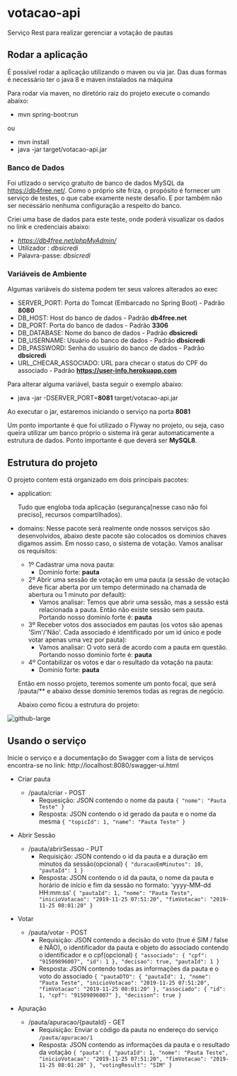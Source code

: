 # votacao-api

Serviço Rest para realizar gerenciar a votação de pautas

## Rodar a aplicação

É possível rodar a aplicação utilizando o maven ou via jar. Das duas formas é necessário ter o java 8 e maven instalados na máquina

Para rodar via maven, no diretório raiz do projeto execute o comando abaixo:

+ mvn spring-boot:run

ou

+ mvn install
+ java -jar target/votacao-api.jar

### Banco de Dados

Foi utlizado o serviço gratuito de banco de dados MySQL da https://db4free.net/.
Como o próprio site friza, o propósito é fornecer um serviço de testes, o que cabe examente neste desafio.
E por também não ser necessário nenhuma configuração a respeito do banco.

Criei uma base de dados para este teste, onde poderá visualizar os dados no link e credenciais abaixo:
+ *https://db4free.net/phpMyAdmin/*
+ Utilizador : *dbsicredi*
+ Palavra-passe: *dbsicredi*

### Variáveis de Ambiente

Algumas variáveis do sistema podem ter seus valores alterados ao exec

+ SERVER_PORT: Porta do Tomcat (Embarcado no Spring Boot) - Padrão **8080**
+ DB_HOST: Host do banco de dados - Padrão **db4free.net**
+ DB_PORT: Porta do banco de dados - Padrão **3306**
+ DB_DATABASE: Nome do banco de dados - Padrão **dbsicredi**
+ DB_USERNAME: Usuário do banco de dados - Padrão **dbsicredi**
+ DB_PASSWORD: Senha do usuário do banco de dados - Padrão **dbsicredi**
+ URL_CHECAR_ASSOCIADO: URL para checar o status do CPF do associado - Padrão **https://user-info.herokuapp.com**

Para alterar alguma variável, basta seguir o exemplo abaixo:
- java -jar -DSERVER_PORT=**8081** target/votacao-api.jar

Ao executar o jar, estaremos iniciando o serviço na porta **8081**

Um ponto importante é que foi utilizado o Flyway no projeto, ou seja, caso queira utilizar um banco próprio o sistema irá gerar automaticamente a estrutura de dados. Ponto importante é que deverá ser **MySQL8**.

## Estrutura do projeto

O projeto contem está organizado em dois principais pacotes:
+ application: 
    <p>Tudo que engloba toda aplicação (segurança[nesse caso não foi preciso], recursos compartilhados).</p>
+ domains:
    Nesse pacote será realmente onde nossos serviços são desenvolvidos, abaixo deste pacote são colocados os dominíos chaves digamos assim.
    Em nosso caso, o sistema de votação.
    Vamos analisar os requisitos:
    - 1º Cadastrar uma nova pauta: 
      - Dominío forte: **pauta**
    - 2º Abrir uma sessão de votação em uma pauta (a sessão de votação deve ficar aberta por um
tempo determinado na chamada de abertura ou 1 minuto por default):
      - Vamos analisar: Temos que abrir uma sessão, mas a sessão está relacionada a pauta. Então não existe sessão sem pauta. Portando nosso dominío forte é: **pauta**
    - 3º Receber votos dos associados em pautas (os votos são apenas 'Sim'/'Não'. Cada associado é identificado por um id único e pode votar apenas uma vez por pauta):
      - Vamos analisar: O voto será de acordo com a pauta em questão. Portando nosso dominío forte é: **pauta**
    - 4º Contabilizar os votos e dar o resultado da votação na pauta: 
      - Dominío forte: **pauta**
    
    Então em nosso projeto, teremos somente um ponto focal, que será /pauta/** e abaixo desse domínío teremos todas as regras de negócio.
    
    Abaixo como ficou a estrutura do projeto:

![github-large](https://i.ibb.co/XS9QWbp/estrutura-do-projeto.png)

## Usando o serviço

Inicie o serviço e a documentação do Swagger com a lista de serviços encontra-se no link: http://localhost:8080/swagger-ui.html

+ Criar pauta
    - /pauta/criar - POST
        - Requesição: JSON contendo o nome da pauta
        `{
	"nome": "Pauta Teste"
}`
        - Resposta: JSON contendo o id gerado da pauta e o nome da mesma
        `{
    "topicId": 1,
    "name": "Pauta Teste"
}`

+ Abrir Sessão
    - /pauta/abrirSessao - PUT
        - Requisição: JSON contendo o id da pauta e a duração em minutos da sessão(opcional)
        `{
  "duracaoEmMinutos": 10,
  "pautaId": 1
}`
        - Resposta: JSON contendo o id da pauta, o nome da pauta e horário de início e fim da sessão no formato: 'yyyy-MM-dd HH:mm:ss'
        `{
    "pautaId": 1,
    "nome": "Pauta Teste",
    "inicioVotacao": "2019-11-25 07:51:20",
    "fimVotacao": "2019-11-25 08:01:20"
}`

+ Votar
    - /pauta/votar - POST
        - Requisição: JSON contendo a decisão do voto (true é SIM / false é NÃO), o identificador da pauta e objeto do associado contendo o identificador e o cpf(opcional)
        `{
  "associado": {
    "cpf": "91509896007",
    "id": 1
  },
  "decisao": true,
  "pautaId": 1
}`
        - Resposta: JSON contendo todas as informações da pauta e o voto do associado
        `{
  "pautaDTO": {
    "pautaId": 1,
    "nome": "Pauta Teste",
    "inicioVotacao": "2019-11-25 07:51:20",
    "fimVotacao": "2019-11-25 08:01:20"
  },
  "associado": {
    "id": 1,
    "cpf": "91509896007"
  },
  "decision": true
}`

+ Apuração 
    - /pauta/apuracao/{pautaId} - GET
        - Requisição: Enviar o código da pauta no endereço do serviço
            `/pauta/apuracao/1`
        - Resposta: JSON contendo as informações da pauta e o resultado da votação
        `{
  "pauta": {
    "pautaId": 1,
    "nome": "Pauta Teste",
    "inicioVotacao": "2019-11-25 07:51:20",
    "fimVotacao": "2019-11-25 08:01:20"
  },
  "votingResult": "SIM"
}`

